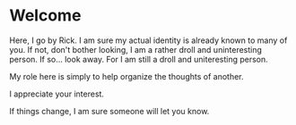 # Welcome

Here, I go by Rick. I am sure my actual identity is already known to many of you. If not, don't bother looking, I am a rather droll and uninteresting person.
If so... look away. For I am still a droll and uniteresting person.

My role here is simply to help organize the thoughts of another. 

I appreciate your interest. 

If things change, I am sure someone will let you know.

